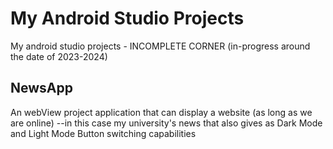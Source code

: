 # My Android Studio Projects
My android studio projects -  INCOMPLETE CORNER (in-progress around the date of 2023-2024)


NewsApp
----

An webView project application that can display a website (as long as we are online) --in this case my university's news that also gives as Dark Mode and Light Mode Button switching capabilities
